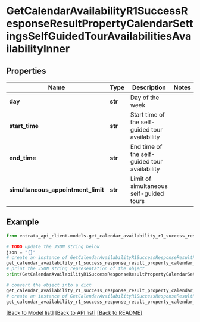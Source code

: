 # GetCalendarAvailabilityR1SuccessResponseResultPropertyCalendarSettingsSelfGuidedTourAvailabilitiesAvailabilityInner


## Properties

Name | Type | Description | Notes
------------ | ------------- | ------------- | -------------
**day** | **str** | Day of the week | 
**start_time** | **str** | Start time of the self-guided tour availability | 
**end_time** | **str** | End time of the self-guided tour availability | 
**simultaneous_appointment_limit** | **str** | Limit of simultaneous self-guided tours | 

## Example

```python
from entrata_api_client.models.get_calendar_availability_r1_success_response_result_property_calendar_settings_self_guided_tour_availabilities_availability_inner import GetCalendarAvailabilityR1SuccessResponseResultPropertyCalendarSettingsSelfGuidedTourAvailabilitiesAvailabilityInner

# TODO update the JSON string below
json = "{}"
# create an instance of GetCalendarAvailabilityR1SuccessResponseResultPropertyCalendarSettingsSelfGuidedTourAvailabilitiesAvailabilityInner from a JSON string
get_calendar_availability_r1_success_response_result_property_calendar_settings_self_guided_tour_availabilities_availability_inner_instance = GetCalendarAvailabilityR1SuccessResponseResultPropertyCalendarSettingsSelfGuidedTourAvailabilitiesAvailabilityInner.from_json(json)
# print the JSON string representation of the object
print(GetCalendarAvailabilityR1SuccessResponseResultPropertyCalendarSettingsSelfGuidedTourAvailabilitiesAvailabilityInner.to_json())

# convert the object into a dict
get_calendar_availability_r1_success_response_result_property_calendar_settings_self_guided_tour_availabilities_availability_inner_dict = get_calendar_availability_r1_success_response_result_property_calendar_settings_self_guided_tour_availabilities_availability_inner_instance.to_dict()
# create an instance of GetCalendarAvailabilityR1SuccessResponseResultPropertyCalendarSettingsSelfGuidedTourAvailabilitiesAvailabilityInner from a dict
get_calendar_availability_r1_success_response_result_property_calendar_settings_self_guided_tour_availabilities_availability_inner_from_dict = GetCalendarAvailabilityR1SuccessResponseResultPropertyCalendarSettingsSelfGuidedTourAvailabilitiesAvailabilityInner.from_dict(get_calendar_availability_r1_success_response_result_property_calendar_settings_self_guided_tour_availabilities_availability_inner_dict)
```
[[Back to Model list]](../README.md#documentation-for-models) [[Back to API list]](../README.md#documentation-for-api-endpoints) [[Back to README]](../README.md)


